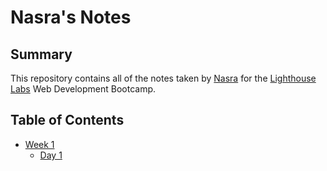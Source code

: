 # Nasra's Notes
## Summary 

This repository contains all of the notes taken by [Nasra](https://github.com/nasrajama) for the [Lighthouse Labs](https://www.lighthouselabs.ca/) Web Development Bootcamp.

## Table of Contents
* [Week 1](/Week_1)
  * [Day 1](/Week_1/Day_1)


